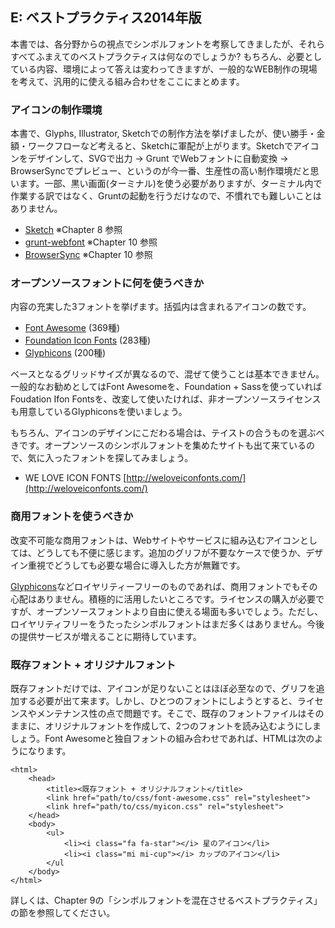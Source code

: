 ## E: ベストプラクティス2014年版

本書では、各分野からの視点でシンボルフォントを考察してきましたが、それらすべてふまえてのベストプラクティスは何なのでしょうか? もちろん、必要としている内容、環境によって答えは変わってきますが、一般的なWEB制作の現場を考えて、汎用的に使える組み合わせをここにまとめます。


### アイコンの制作環境

本書で、Glyphs, Illustrator, Sketchでの制作方法を挙げましたが、使い勝手・金額・ワークフローなど考えると、Sketchに軍配が上がります。Sketchでアイコンをデザインして、SVGで出力 → Grunt でWebフォントに自動変換 → BrowserSyncでプレビュー、というのが今一番、生産性の高い制作環境だと思います。一部、黒い画面(ターミナル)を使う必要がありますが、ターミナル内で作業する訳ではなく、Gruntの起動を行うだけなので、不慣れでも難しいことはありません。

- [Sketch](http://www.bohemiancoding.com/sketch/) ※Chapter 8 参照
- [grunt-webfont](https://www.npmjs.org/package/grunt-webfont) ※Chapter 10 参照
- [BrowserSync](http://www.browsersync.io/) ※Chapter 10 参照


### オープンソースフォントに何を使うべきか

内容の充実した3フォントを挙げます。括弧内は含まれるアイコンの数です。

- [Font Awesome](http://fontawesome.io/) (369種)
- [Foundation Icon Fonts](http://zurb.com/playground/foundation-icon-fonts-3) (283種)
- [Glyphicons](http://glyphicons.com/) (200種)

ベースとなるグリッドサイズが異なるので、混ぜて使うことは基本できません。一般的なお勧めとしてはFont Awesomeを、Foundation + Sassを使っていればFoudation Ifon Fontsを、改変して使いたければ、非オープンソースライセンスも用意しているGlyphiconsを使いましょう。

もちろん、アイコンのデザインにこだわる場合は、テイストの合うものを選ぶべきです。オープンソースのシンボルフォントを集めたサイトも出て来ているので、気に入ったフォントを探してみましょう。

- WE LOVE ICON FONTS [http://weloveiconfonts.com/](http://weloveiconfonts.com/)


### 商用フォントを使うべきか

改変不可能な商用フォントは、Webサイトやサービスに組み込むアイコンとしては、どうしても不便に感じます。追加のグリフが不要なケースで使うか、デザイン重視でどうしても必要な場合に導入した方が無難です。

[Glyphicons](http://glyphicons.com/)などロイヤリティーフリーのものであれば、商用フォントでもその心配はありません。積極的に活用したいところです。ライセンスの購入が必要ですが、オープンソースフォントより自由に使える場面も多いでしょう。ただし、ロイヤリティフリーをうたったシンボルフォントはまだ多くはありません。今後の提供サービスが増えることに期待しています。


### 既存フォント + オリジナルフォント

既存フォントだけでは、アイコンが足りないことはほぼ必至なので、グリフを追加する必要が出て来ます。しかし、ひとつのフォントにしようとすると、ライセンスやメンテナンス性の点で問題です。そこで、既存のフォントファイルはそのままに、オリジナルフォントを作成して、2つのフォントを読み込むようにしましょう。Font Awesomeと独自フォントの組み合わせであれば、HTMLは次のようになります。

	<html>
		<head>
			<title><既存フォント + オリジナルフォント</title>
			<link href="path/to/css/font-awesome.css" rel="stylesheet">
			<link href="path/to/css/myicon.css" rel="stylesheet">
		</head>
		<body>
			<ul>
				<li><i class="fa fa-star"></i> 星のアイコン</li>
				<li><i class="mi mi-cup"></i> カップのアイコン</li>
			</ul
		</body>
	</html>

詳しくは、Chapter 9の「シンボルフォントを混在させるベストプラクティス」の節を参照してください。

